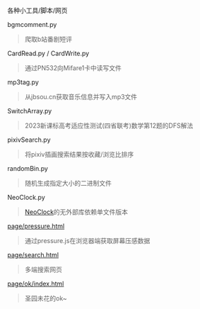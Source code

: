 各种小工具/脚本/网页

bgmcomment.py  
>爬取b站番剧短评

CardRead.py / CardWrite.py
>通过PN532向Mifare1卡中读写文件

mp3tag.py
>从jbsou.cn获取音乐信息并写入mp3文件

SwitchArray.py
>2023新课标高考适应性测试(四省联考)数学第12题的DFS解法

pixivSearch.py
>将pixiv插画搜索结果按收藏/浏览比排序

randomBin.py
>随机生成指定大小的二进制文件

NeoClock.py
>[NeoClock](https://github.com/k96e/NeoClock)的无外部库依赖单文件版本

[page/pressure.html](https://k96e.github.io/misc/page/pressure.html)
>通过pressure.js在浏览器端获取屏幕压感数据

[page/search.html](https://k96e.github.io/misc/page/search.html)
>多端搜索网页

[page/ok/index.html](https://k96e.github.io/misc/page/ok/index.html)
>圣园未花的ok~